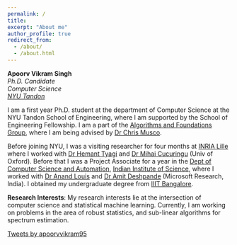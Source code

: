```yaml
---
permalink: /
title:
excerpt: "About me"
author_profile: true
redirect_from:
  - /about/
  - /about.html
---
```

**Apoorv Vikram Singh**  
*Ph.D. Candidate*  
*Computer Science*  
[*NYU Tandon*](https://engineering.nyu.edu/academics/departments/computer-science-and-engineering)


I am a first year Ph.D. student at the department of Computer Science at the NYU Tandon School of Engineering, where I am supported by the School of Engineering Fellowship. I am a part of the [Algorithms and Foundations Group](https://wp.nyu.edu/tandonschoolofengineering-algorithms/), where I am being advised by [Dr Chris Musco](https://www.chrismusco.com/).  

Before joining NYU, I was a visiting researcher for four months at [INRIA Lille](https://www.inria.fr/fr/centre-inria-lille-nord-europe) where I worked with [Dr Hemant Tyagi](https://hemant-tyagi.github.io/) and [Dr Mihai Cucuringu](http://www.stats.ox.ac.uk/~cucuring/) (Univ of Oxford). Before that I was a Project Associate for a year in the [Dept of Computer Science and Automation](https://www.csa.iisc.ac.in/), [Indian Institute of Science](https://iisc.ac.in/), where I worked with [Dr Anand Louis](https://www.csa.iisc.ac.in/~anandl/) and [Dr Amit Deshpande](https://www.microsoft.com/en-us/research/people/amitdesh/)  (Microsoft Research, India). I obtained my undergraduate degree from [IIIT Bangalore](https://www.iiitb.ac.in/).  


**Research Interests**: My research interests lie at the intersection of computer science and statistical machine learning. Currently, I am working on problems in the area of robust statistics, and sub-linear algorithms for spectrum estimation.   


<a class="twitter-timeline" data-width="600" data-height="700" data-theme="light" href="https://twitter.com/apoorvvikram95?ref_src=twsrc%5Etfw">Tweets by apoorvvikram95</a> <script async src="https://platform.twitter.com/widgets.js" charset="utf-8"></script>
